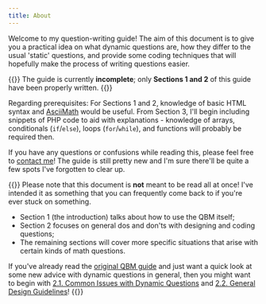 ```yaml
---
title: About
---
```


Welcome to my question-writing guide! The aim of this document is to give you a practical idea on what dynamic questions are, how they differ to the usual 'static' questions, and provide some coding techniques that will hopefully make the process of writing questions easier.

{{<hint warning>}}
The guide is currently **incomplete**; only **Sections 1 and 2** of this guide have been properly written. 
{{</hint>}}

Regarding prerequisites: For Sections 1 and 2, knowledge of basic HTML syntax and [AsciiMath](http://asciimath.org/) would be useful. From Section 3, I'll begin including snippets of PHP code to aid with explanations - knowledge of arrays, conditionals (`if`/`else`), loops (`for`/`while`), and functions will probably be required then.

If you have any questions or confusions while reading this, please feel free to [contact me](other/contact)! The guide is still pretty new and I'm sure there'll be quite a few spots I've forgotten to clear up.

{{<hint>}}
Please note that this document is **not** meant to be read all at once! I've intended it as something that you can frequently come back to if you're ever stuck on something. 

* Section 1 (the introduction) talks about how to use the QBM itself;
* Section 2 focuses on general dos and don'ts with designing and coding questions;
* The remaining sections will cover more specific situations that arise with certain kinds of math questions. 

If you've already read the [original QBM guide](https://docs.google.com/document/d/16xsDG-wY8beKBJlu3HIUPtWc1J-W7EY13KjDiEcgJhY/edit) and just want a quick look at some new advice with dynamic questions in general, then you might want to begin with [2.1. Common Issues with Dynamic Questions](#21-common-issues-with-dynamic-questions) and [2.2. General Design Guidelines](#22-general-design-guidelines)!
{{<hint>}}
